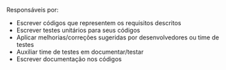 Responsáveis por:
- Escrever códigos que representem os requisitos descritos
- Escrever testes unitários para seus códigos
- Aplicar melhorias/correções sugeridas por desenvolvedores ou time de testes
- Auxiliar time de testes em documentar/testar
- Escrever documentação nos códigos